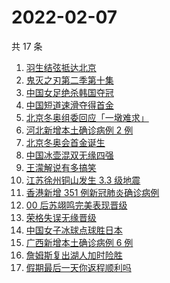 # 2022-02-07

共 17 条

<!-- BEGIN ZHIHUSEARCH -->
<!-- 最后更新时间 Mon Feb 07 2022 04:11:23 GMT+0800 (China Standard Time) -->
1. [羽生结弦抵达北京](https://www.zhihu.com/search?q=羽生结弦)
1. [鬼灭之刃第二季第十集](https://www.zhihu.com/search?q=鬼灭之刃)
1. [中国女足绝杀韩国夺冠](https://www.zhihu.com/search?q=中国女足)
1. [中国短道速滑夺得首金](https://www.zhihu.com/search?q=短道速滑)
1. [北京冬奥组委回应「一墩难求」](https://www.zhihu.com/search?q=冰墩墩)
1. [河北新增本土确诊病例 2 例](https://www.zhihu.com/search?q=河北疫情)
1. [北京冬奥会首金诞生](https://www.zhihu.com/search?q=越野滑雪)
1. [中国冰壶混双无缘四强](https://www.zhihu.com/search?q=冰壶)
1. [王濛解说有多搞笑](https://www.zhihu.com/search?q=王濛解说)
1. [江苏徐州铜山发生 3.3 级地震](https://www.zhihu.com/search?q=江苏徐州地震)
1. [香港新增 351 例新冠肺炎确诊病例](https://www.zhihu.com/search?q=香港疫情)
1. [00 后苏翊鸣完美表现晋级](https://www.zhihu.com/search?q=苏翊鸣)
1. [荣格失误无缘晋级](https://www.zhihu.com/search?q=荣格)
1. [中国女子冰球点球胜日本](https://www.zhihu.com/search?q=冰球)
1. [广西新增本土确诊病例 6 例](https://www.zhihu.com/search?q=广西疫情)
1. [詹姆斯复出湖人加时险胜](https://www.zhihu.com/search?q=湖人)
1. [假期最后一天你返程顺利吗](https://www.zhihu.com/search?q=返程)
<!-- END ZHIHUSEARCH -->
